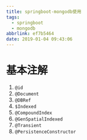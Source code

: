 ```yaml
---
title: springboot-mongodb使用
tags:
  - springboot
  - mongodb
abbrlink: ef7b5464
date: 2019-01-04 09:43:06
---
```


# 基本注解

1. `@id`
2. `@Document`
3. `@DBRef`
4. `$Indexed`
5. `@CompoundIndex`
6. `@GenSpatialIndexed`
7. `@Transient`
8. `@PersistenceConstructor`

